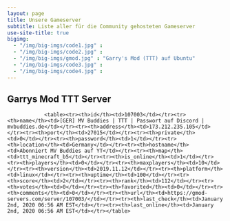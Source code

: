 ```yaml
---
layout: page
title: Unsere Gameserver
subtitle: Liste aller für die Community gehosteten Gameserver
use-site-title: true
bigimg:
  - "/img/big-imgs/code1.jpg" :
  - "/img/big-imgs/code2.jpg" :
  - "/img/big-imgs/gmod.jpg" : "Garry's Mod (TTT) auf Ubuntu"
  - "/img/big-imgs/code3.jpg" :
  - "/img/big-imgs/code4.jpg" :
---
```

## Garrys Mod TTT Server
                <table><tr><th>id</th><td>107003</td></tr><tr><th>name</th><td>[GER] MV Buddies | TTT | Passwort auf Discord | mvbuddies.de</td></tr><tr><th>address</th><td>173.212.235.105</td></tr><tr><th>port</th><td>27015</td></tr><tr><th>private</th><td>0</td></tr><tr><th>password</th><td>1</td></tr><tr><th>location</th><td>Germany</td></tr><tr><th>hostname</th><td>Abonniert MV Buddies auf YT</td></tr><tr><th>map</th><td>ttt_minecraft_b5</td></tr><tr><th>is_online</th><td>1</td></tr><tr><th>players</th><td>0</td></tr><tr><th>maxplayers</th><td>10</td></tr><tr><th>version</th><td>2019.11.12</td></tr><tr><th>platform</th><td>linux</td></tr><tr><th>uptime</th><td>100</td></tr><tr><th>score</th><td>2</td></tr><tr><th>rank</th><td>112</td></tr><tr><th>votes</th><td>0</td></tr><tr><th>favorited</th><td>0</td></tr><tr><th>comments</th><td>0</td></tr><tr><th>url</th><td>https://gmod-servers.com/server/107003/</td></tr><tr><th>last_check</th><td>January 2nd, 2020 06:56 AM EST</td></tr><tr><th>last_online</th><td>January 2nd, 2020 06:56 AM EST</td></tr></table>
